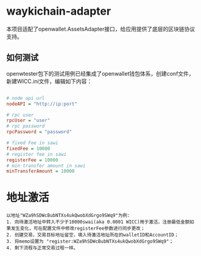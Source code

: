# waykichain-adapter

本项目适配了openwallet.AssetsAdapter接口，给应用提供了底层的区块链协议支持。

## 如何测试

openwtester包下的测试用例已经集成了openwallet钱包体系，创建conf文件，新建WICC.ini文件，编辑如下内容：

```ini

# node api url
nodeAPI = "http://ip:port"

# rpc user
rpcUser = "user"
# rpc password 
rpcPassword = "password"

# fixed Fee in sawi
fixedFee = 10000
# register fee in sawi
registerFee = 10000
# min transfer amount in sawi
minTransferAmount = 10000

```

# 地址激活
```
以地址"WZa9hSDWcBubNTXs4ukQwobXdGrgo9SWq9"为例:
1. 向待激活地址中转入不少于10000swai(aka 0.0001 WICC)用于激活，注册最低金额如果发生变化，可在配置文件中修改registerFee参数进行同步更改；
2. 创建交易，交易目标地址留空，填入待激活地址所在的walletID和AccountID；
3. 将memo设置为 "register:WZa9hSDWcBubNTXs4ukQwobXdGrgo9SWq9"；
4. 剩下流程与正常交易过程一样。
```